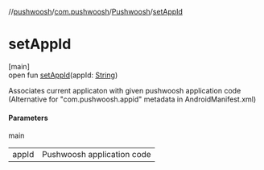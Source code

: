 //[pushwoosh](../../../index.md)/[com.pushwoosh](../index.md)/[Pushwoosh](index.md)/[setAppId](set-app-id.md)

# setAppId

[main]\
open fun [setAppId](set-app-id.md)(appId: [String](https://developer.android.com/reference/kotlin/java/lang/String.html))

Associates current applicaton with given pushwoosh application code (Alternative for &quot;com.pushwoosh.appid&quot; metadata in AndroidManifest.xml)

#### Parameters

main

| | |
|---|---|
| appId | Pushwoosh application code |
